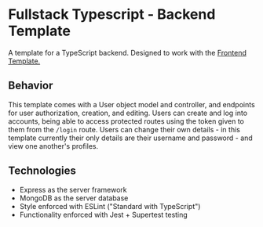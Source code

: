 # Fullstack Typescript - Backend Template
A template for a TypeScript backend. Designed to work with the [Frontend Template.](#insertrepolinkhere)

## Behavior
This template comes with a User object model and controller, and endpoints for user authorization, creation, and editing. Users can create and log into accounts, being able to access protected routes using the token given to them from the `/login` route. Users can change their own details - in this template currently their only details are their username and password - and view one another's profiles.

## Technologies
- Express as the server framework
- MongoDB as the server database
- Style enforced with ESLint ("Standard with TypeScript")
- Functionality enforced with Jest + Supertest testing
